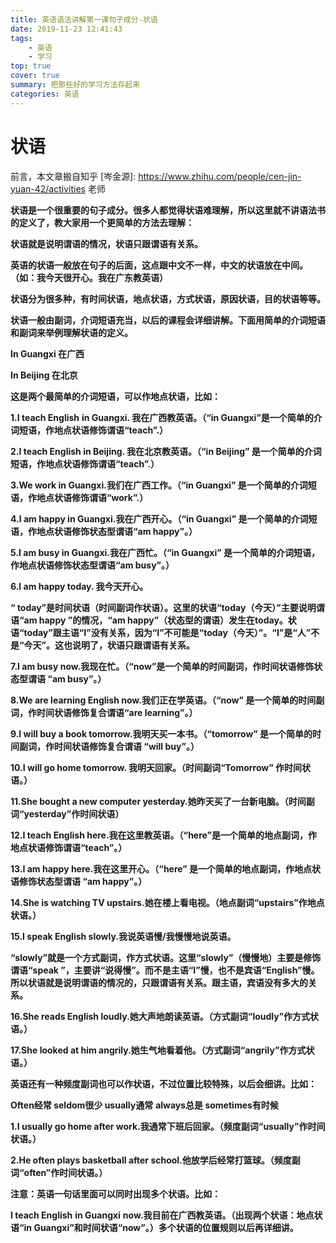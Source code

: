 ```yaml
---
title: 英语语法讲解第一课句子成分-状语
date: 2019-11-23 12:41:43
tags:
	- 英语
	- 学习
top: true
cover: true
summary: 把那些好的学习方法存起来
categories: 英语
---
```


# **状语**

前言，本文章搬自知乎 [岑金源]: https://www.zhihu.com/people/cen-jin-yuan-42/activities 老师

**状语是一个很重要的句子成分。很多人都觉得状语难理解，所以这里就不讲语法书的定义了，教大家用一个更简单的方法去理解：**

**状语就是说明谓语的情况，状语只跟谓语有关系。**

**英语的状语一般放在句子的后面，这点跟中文不一样，中文的状语放在中间。（如：我今天很开心。我在广东教英语）**

**状语分为很多种，有时间状语，地点状语，方式状语，原因状语，目的状语等等。**

**状语一般由副词，介词短语充当，以后的课程会详细讲解。下面用简单的介词短语和副词来举例理解状语的定义。**

**In Guangxi 在广西**

**In Beijing 在北京**

**这是两个最简单的介词短语，可以作地点状语，比如：**

**1.I teach English** **in Guangxi. 我在广西教英语。（“in Guangxi”是一个简单的介词短语，作地点状语修饰谓语“teach”.）**

**2.I teach English in Beijing. 我在北京教英语。（“in Beijing” 是一个简单的介词短语，作地点状语修饰谓语“teach”.）**

**3.We work in Guangxi.我们在广西工作。（“in Guangxi” 是一个简单的介词短语，作地点状语修饰谓语“work”.）**

**4.I am happy in Guangxi.我在广西开心。（“in Guangxi” 是一个简单的介词短语，作地点状语修饰状态型谓语“am happy”。）**

**5.I am busy in Guangxi.我在广西忙。（“in Guangxi” 是一个简单的介词短语，作地点状语修饰状态型谓语“am busy”。）**

**6.I am happy today. 我今天开心。**

**“ today”是时间状语（时间副词作状语）。这里的状语“today（今天）”主要说明谓语“am happy ”的情况，“am happy”（状态型的谓语）发生在today。状语“today”跟主语“I”没有关系，因为“I”不可能是“today（今天）”。“I”是“人”不是“今天”。这也说明了，状语只跟谓语有关系。**

**7.I am busy now.我现在忙。（“now”是一个简单的时间副词，作时间状语修饰状态型谓语 “am busy”。）**

**8.We are learning English now.我们正在学英语。（“now” 是一个简单的时间副词，作时间状语修饰复合谓语“are learning”。）**

**9.I will buy a book tomorrow.我明天买一本书。（“tomorrow” 是一个简单的时间副词，作时间状语修饰复合谓语 “will buy”。）**

**10.I will go home tomorrow. 我明天回家。（时间副词“Tomorrow” 作时间状语。）**

**11.She bought a new computer yesterday.她昨天买了一台新电脑。（时间副词“yesterday”作时间状语）**

**12.I teach English here.我在这里教英语。（“here”是一个简单的地点副词，作地点状语修饰谓语“teach”。）**

**13.I am happy here.我在这里开心。（“here” 是一个简单的地点副词，作地点状语修饰状态型谓语 “am happy”。）**

**14.She is watching TV upstairs.她在楼上看电视。（地点副词“upstairs”作地点状语。）**

**15.I speak English slowly.我说英语慢/我慢慢地说英语。**

**“slowly”就是一个方式副词，作方式状语。这里“slowly”（慢慢地）主要是修饰谓语“speak ”，主要讲“说得慢”。而不是主语“I”慢，也不是宾语“English”慢。所以状语就是说明谓语的情况的，只跟谓语有关系。跟主语，宾语没有多大的关系。**

**16.She reads English loudly.她大声地朗读英语。（方式副词“loudly”作方式状语。）**

**17.She looked at him angrily.她生气地看着他。（方式副词“angrily”作方式状语。）**

**英语还有一种频度副词也可以作状语，不过位置比较特殊，以后会细讲。比如：**

**Often经常 seldom很少 usually通常** **always总是 sometimes有时候**

**1.I usually go home after work.我通常下班后回家。（频度副词“usually”作时间状语。）**

**2.He often plays basketball after school.他放学后经常打篮球。（频度副词“often”作时间状语。）**

**注意：英语一句话里面可以同时出现多个状语。比如：**

**I teach English** **in Guangxi** **now.我目前在广西教英语。（出现两个状语：地点状语“in Guangxi”和时间状语“now”。）多个状语的位置规则以后再详细讲。**